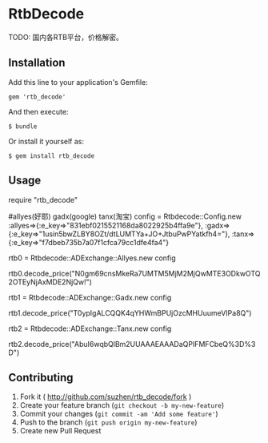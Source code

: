 # RtbDecode

TODO: 国内各RTB平台，价格解密。

## Installation

Add this line to your application's Gemfile:

    gem 'rtb_decode'

And then execute:

    $ bundle

Or install it yourself as:

    $ gem install rtb_decode

## Usage

require "rtb_decode"

#allyes(好耶) gadx(google) tanx(淘宝)
config = Rtbdecode::Config.new :allyes=>{:e_key=>"831ebf0215521168da8022925b4ffa9e"},
                               :gadx=>{:e_key=>"1usin5bwZLBY8OZt/dtLUMTYa+JO+JtbuPwPYatkfh4="},
                               :tanx=>{:e_key=>"f7dbeb735b7a07f1cfca79cc1dfe4fa4"}

rtb0 = Rtbdecode::ADExchange::Allyes.new config
  
rtb0.decode_price("N0gm69cnsMkeRa7UMTM5MjM2MjQwMTE3ODkwOTQ2OTEyNjAxMDE2NjQw!")

rtb1 = Rtbdecode::ADExchange::Gadx.new config
  
rtb1.decode_price("T0ypIgALCQQK4qYHWmBPUjOzcMHUuumeVIPa8Q")

rtb2 = Rtbdecode::ADExchange::Tanx.new config
  
rtb2.decode_price("AbuI6wqbQlBm2UUAAAEAAADaQPIFMFCbeQ%3D%3D")

## Contributing

1. Fork it ( http://github.com/suzhen/rtb_decode/fork )
2. Create your feature branch (`git checkout -b my-new-feature`)
3. Commit your changes (`git commit -am 'Add some feature'`)
4. Push to the branch (`git push origin my-new-feature`)
5. Create new Pull Request
